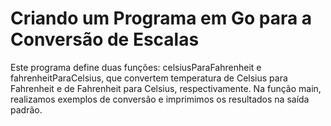 # Criando um Programa em Go para a Conversão de Escalas

Este programa define duas funções: celsiusParaFahrenheit e fahrenheitParaCelsius, que convertem temperatura de Celsius para Fahrenheit e de Fahrenheit para Celsius, respectivamente. Na função main, realizamos exemplos de conversão e imprimimos os resultados na saída padrão.
